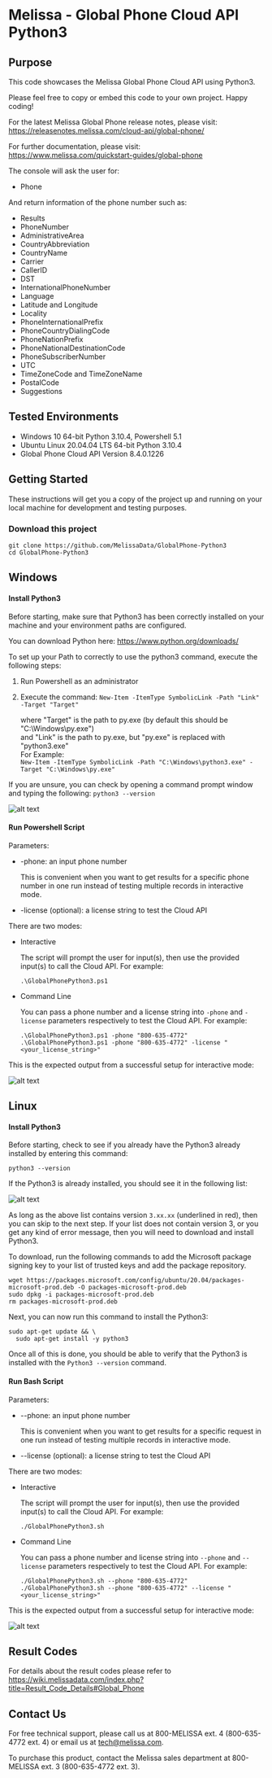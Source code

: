 # Melissa - Global Phone Cloud API Python3

## Purpose
This code showcases the Melissa Global Phone Cloud API using Python3.

Please feel free to copy or embed this code to your own project. Happy coding!

For the latest Melissa Global Phone release notes, please visit: https://releasenotes.melissa.com/cloud-api/global-phone/

For further documentation, please visit: https://www.melissa.com/quickstart-guides/global-phone

The console will ask the user for:

- Phone 

And return information of the phone number such as:

- Results
- PhoneNumber
- AdministrativeArea
- CountryAbbreviation
- CountryName
- Carrier
- CallerID
- DST
- InternationalPhoneNumber
- Language
- Latitude and Longitude
- Locality
- PhoneInternationalPrefix
- PhoneCountryDialingCode
- PhoneNationPrefix
- PhoneNationalDestinationCode
- PhoneSubscriberNumber
- UTC
- TimeZoneCode and TimeZoneName
- PostalCode
- Suggestions

## Tested Environments
- Windows 10 64-bit Python 3.10.4, Powershell 5.1
- Ubuntu Linux 20.04.04 LTS 64-bit Python 3.10.4
- Global Phone Cloud API Version 8.4.0.1226

## Getting Started
These instructions will get you a copy of the project up and running on your local machine for development and testing purposes.

### Download this project
```
git clone https://github.com/MelissaData/GlobalPhone-Python3
cd GlobalPhone-Python3
```

## Windows

#### Install Python3
Before starting, make sure that Python3 has been correctly installed on your machine and your environment paths are configured. 

You can download Python here: 
https://www.python.org/downloads/

To set up your Path to correctly to use the python3 command, execute the following steps:
1) Run Powershell as an administrator 
2) Execute the command: 
`New-Item -ItemType SymbolicLink -Path "Link" -Target "Target"`

    where "Target" is the path to py.exe (by default this should be "C:\Windows\py.exe")\
    and "Link" is the path to py.exe, but "py.exe" is replaced with "python3.exe"\
    For Example:\
    `New-Item -ItemType SymbolicLink -Path "C:\Windows\python3.exe" -Target "C:\Windows\py.exe"`

If you are unsure, you can check by opening a command prompt window and typing the following:
`python3 --version`

![alt text](/screenshots/python_version.png)

#### Run Powershell Script
Parameters:
- -phone: an input phone number
 	
  This is convenient when you want to get results for a specific phone number in one run instead of testing multiple records in interactive mode.  

- -license (optional): a license string to test the Cloud API

There are two modes:

- Interactive 

	The script will prompt the user for input(s), then use the provided input(s) to call the Cloud API. For example:
	```
	.\GlobalPhonePython3.ps1
	```

- Command Line 

	You can pass a phone number and a license string into `-phone` and `-license` parameters respectively to test the Cloud API. For example: 
	```
    .\GlobalPhonePython3.ps1 -phone "800-635-4772" 
    .\GlobalPhonePython3.ps1 -phone "800-635-4772" -license "<your_license_string>"
    ```
	
This is the expected output from a successful setup for interactive mode:

![alt text](/screenshots/output.png)

## Linux

#### Install Python3
Before starting, check to see if you already have the Python3 already installed by entering this command:

`python3 --version`

If the Python3 is already installed, you should see it in the following list:

![alt text](/screenshots/python_version2.png)

As long as the above list contains version `3.xx.xx` (underlined in red), then you can skip to the next step. If your list does not contain version 3, or you get any kind of error message, then you will need to download and install Python3.

To download, run the following commands to add the Microsoft package signing key to your list of trusted keys and add the package repository.

```
wget https://packages.microsoft.com/config/ubuntu/20.04/packages-microsoft-prod.deb -O packages-microsoft-prod.deb
sudo dpkg -i packages-microsoft-prod.deb
rm packages-microsoft-prod.deb
```

Next, you can now run this command to install the Python3:

```
sudo apt-get update && \
  sudo apt-get install -y python3
```

Once all of this is done, you should be able to verify that the Python3 is installed with the `Python3 --version` command.

#### Run Bash Script
Parameters:
- --phone: an input phone number

  This is convenient when you want to get results for a specific request in one run instead of testing multiple records in interactive mode.  

- --license (optional): a license string to test the Cloud API

There are two modes:

- Interactive 

	The script will prompt the user for input(s), then use the provided input(s) to call the Cloud API. For example:
	```
	./GlobalPhonePython3.sh
	```

- Command Line 

	You can pass a phone number and license string into `--phone` and `--license` parameters respectively to test the Cloud API. For example: 
	```
    ./GlobalPhonePython3.sh --phone "800-635-4772" 
    ./GlobalPhonePython3.sh --phone "800-635-4772" --license "<your_license_string>"
    ```

This is the expected output from a successful setup for interactive mode:

![alt text](/screenshots/output2.png)


## Result Codes
For details about the result codes please refer to https://wiki.melissadata.com/index.php?title=Result_Code_Details#Global_Phone

## Contact Us
For free technical support, please call us at 800-MELISSA ext. 4 (800-635-4772 ext. 4) or email us at tech@melissa.com.

To purchase this product, contact the Melissa sales department at 800-MELISSA ext. 3 (800-635-4772 ext. 3).
